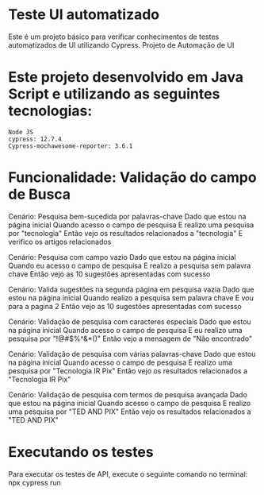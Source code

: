 # Teste UI automatizado

Este é um projeto básico para verificar conhecimentos de testes automatizados de UI utilizando Cypress.
Projeto de Automação de UI

# Este projeto desenvolvido em Java Script e utilizando as seguintes tecnologias:

    Node JS
    cypress: 12.7.4
    Cypress-mochawesome-reporter: 3.6.1

# Funcionalidade: Validação do campo de Busca

 

  Cenário: Pesquisa bem-sucedida por palavras-chave
    Dado que estou na página inicial
    Quando  acesso o campo de pesquisa
    E  realizo uma pesquisa por "tecnologia"
    Então  vejo os resultados relacionados a "tecnologia"
    E  verifico os artigos relacionados

  Cenário: Pesquisa com campo vazio
    Dado que estou na página inicial
    Quando eu acesso o campo de pesquisa
    E realizo a pesquisa sem palavra chave
    Então vejo as 10 sugestões apresentadas com sucesso

  Cenário: Valida sugestões na segunda página em pesquisa vazia
    Dado que estou na página inicial
    Quando  realizo a pesquisa sem palavra chave
    E vou para a pagina 2
    Então vejo as 10 sugestões apresentadas com sucesso

  Cenário: Validação de pesquisa com caracteres especiais
    Dado que estou na página inicial
    Quando  acesso o campo de pesquisa
    E eu realizo uma pesquisa por "!@#$%^&*()"
    Então  vejo a mensagem de "Não encontrado"

  Cenário: Validação de pesquisa com várias palavras-chave
    Dado que estou na página inicial
    Quando  acesso o campo de pesquisa
    E  realizo uma pesquisa por "Tecnologia IR Pix"
    Então  vejo os resultados relacionados a "Tecnologia IR Pix"

  Cenário: Validação de pesquisa com termos de pesquisa avançada
    Dado que estou na página inicial
    Quando  acesso o campo de pesquisa
    E  realizo uma pesquisa por "TED AND PIX"
    Então  vejo os resultados relacionados a "TED AND PIX"

   


# Executando os testes

Para executar os testes de API, execute o seguinte comando no terminal:
npx cypress run
